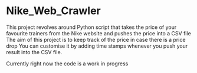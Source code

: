 # Nike_Web_Crawler

This project revolves around Python script that takes the price of your favourite trainers from the Nike website and pushes the price into a CSV file
The aim of this project is to keep track of the price in case there is a price drop You can customise it by adding time stamps whenever you push your result into the CSV file.

Currently right now the code is a work in progress
